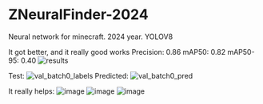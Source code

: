 # ZNeuralFinder-2024
Neural network for minecraft. 2024 year. YOLOV8

It got better, and it really good works
Precision: 0.86
mAP50: 0.82
mAP50-95: 0.40
![results](https://github.com/user-attachments/assets/9b0b893f-3d47-43a0-9a4d-5e1c5c3d729f)

Test:
![val_batch0_labels](https://github.com/user-attachments/assets/1f970eb0-e759-4a35-8db0-5e66956d7457)
Predicted:
![val_batch0_pred](https://github.com/user-attachments/assets/0cd2181c-4cd7-4dd9-9f15-9496dbf3e494)

It really helps:
![image](https://github.com/user-attachments/assets/b9e53285-fda4-40ff-8c54-7fb242eae76f)
![image](https://github.com/user-attachments/assets/ccaf393f-c88f-4db3-b75e-cae1a574c1d0)
![image](https://github.com/user-attachments/assets/d249f835-8ebe-489e-ac9f-b868ba0fd0ef)
